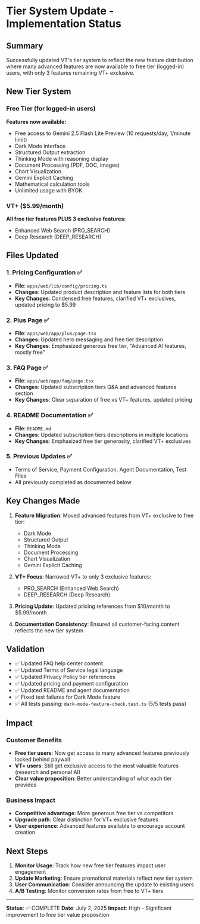 # Tier System Update - Implementation Status

## Summary

Successfully updated VT's tier system to reflect the new feature distribution where many advanced features are now available to free tier (logged-in) users, with only 3 features remaining VT+ exclusive.

## New Tier System

### Free Tier (for logged-in users)

**Features now available:**

- Free access to Gemini 2.5 Flash Lite Preview (10 requests/day, 1/minute limit)
- Dark Mode interface
- Structured Output extraction
- Thinking Mode with reasoning display
- Document Processing (PDF, DOC, images)
- Chart Visualization
- Gemini Explicit Caching
- Mathematical calculation tools
- Unlimited usage with BYOK

### VT+ ($5.99/month)

**All free tier features PLUS 3 exclusive features:**

- Enhanced Web Search (PRO_SEARCH)
- Deep Research (DEEP_RESEARCH)

## Files Updated

### 1. Pricing Configuration ✅

- **File**: `apps/web/lib/config/pricing.ts`
- **Changes**: Updated product description and feature lists for both tiers
- **Key Changes**: Condensed free features, clarified VT+ exclusives, updated pricing to $5.99

### 2. Plus Page ✅

- **File**: `apps/web/app/plus/page.tsx`
- **Changes**: Updated hero messaging and free tier description
- **Key Changes**: Emphasized generous free tier, "Advanced AI features, mostly free"

### 3. FAQ Page ✅

- **File**: `apps/web/app/faq/page.tsx`
- **Changes**: Updated subscription tiers Q&A and advanced features section
- **Key Changes**: Clear separation of free vs VT+ features, updated pricing

### 4. README Documentation ✅

- **File**: `README.md`
- **Changes**: Updated subscription tiers descriptions in multiple locations
- **Key Changes**: Emphasized free tier generosity, clarified VT+ exclusives

### 5. Previous Updates ✅

- Terms of Service, Payment Configuration, Agent Documentation, Test Files
- All previously completed as documented below

## Key Changes Made

1. **Feature Migration**: Moved advanced features from VT+ exclusive to free tier:
    - Dark Mode
    - Structured Output
    - Thinking Mode
    - Document Processing
    - Chart Visualization
    - Gemini Explicit Caching

2. **VT+ Focus**: Narrowed VT+ to only 3 exclusive features:
    - PRO_SEARCH (Enhanced Web Search)
    - DEEP_RESEARCH (Deep Research)

3. **Pricing Update**: Updated pricing references from $10/month to $5.99/month

4. **Documentation Consistency**: Ensured all customer-facing content reflects the new tier system

## Validation

- ✅ Updated FAQ help center content
- ✅ Updated Terms of Service legal language
- ✅ Updated Privacy Policy tier references
- ✅ Updated pricing and payment configuration
- ✅ Updated README and agent documentation
- ✅ Fixed test failures for Dark Mode feature
- ✅ All tests passing: `dark-mode-feature-check.test.ts` (5/5 tests pass)

## Impact

### Customer Benefits

- **Free tier users**: Now get access to many advanced features previously locked behind paywall
- **VT+ users**: Still get exclusive access to the most valuable features (research and personal AI)
- **Clear value proposition**: Better understanding of what each tier provides

### Business Impact

- **Competitive advantage**: More generous free tier vs competitors
- **Upgrade path**: Clear distinction for VT+ exclusive features
- **User experience**: Advanced features available to encourage account creation

## Next Steps

1. **Monitor Usage**: Track how new free tier features impact user engagement
2. **Update Marketing**: Ensure promotional materials reflect new tier system
3. **User Communication**: Consider announcing the update to existing users
4. **A/B Testing**: Monitor conversion rates from free to VT+ tiers

---

**Status**: ✅ COMPLETE
**Date**: July 2, 2025
**Impact**: High - Significant improvement to free tier value proposition

